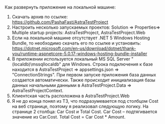 Как развернуть приложение на локальной машине: 

1) Скачать архив по ссылке: https://github.com/PashaFast/AstraTestProject
2) Настроить несколько запускаемых проектов: Solution => Properties=> Multiple startup projects: AstraTestProject, AstraTestProject.Web
3) Если на локальной машине отсутствует .NET 5 Windows Hosting Bundle, то необходимо скачать его по ссылке и установить: 
https://dotnet.microsoft.com/en-us/download/dotnet/thank-you/runtime-aspnetcore-5.0.17-windows-hosting-bundle-installer
4) В приложении используется локальный MS SQL Server "(localdb)\mssqllocaldb" для Windows.
Строка подключения к базе находится в AstraTestProject => appsettings.json => "ConnectionStrings".
При первом запуске приложения база данных создается автоматически.
Также происходит инициализация базы данных начальными данными в AstraTestProject.Data => AstraTestProjectContext.
5) Клиентская часть расположена в AstraTestProject.Web
6) Я не до конца понял из ТЗ, что подразумевается под столбцом Cost на веб странице, поэтому я реализовал следующую логику. 
На странице 2 столбца: Car Cost и Total Cost. 
Car Cost – подтягивается значение из Car.Cost.
Total Cost = Car Cost * Amount.
